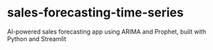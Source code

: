 # sales-forecasting-time-series
AI-powered sales forecasting app using ARIMA and Prophet, built with Python and Streamlit
